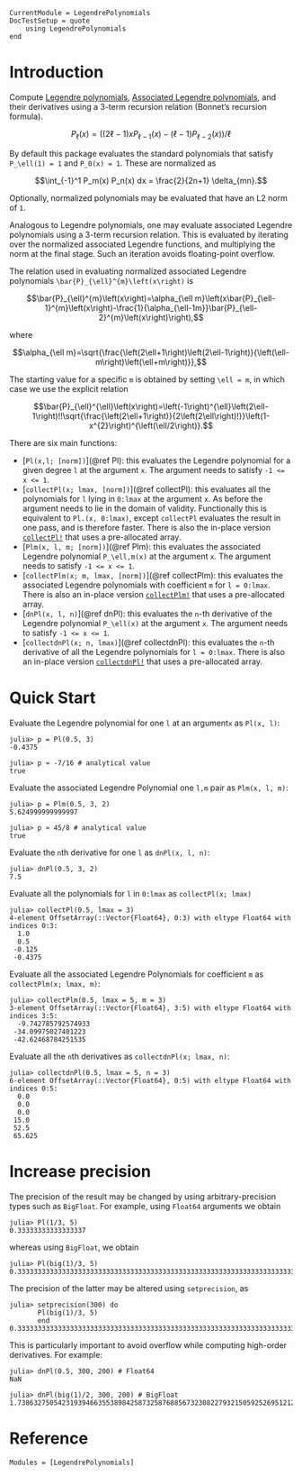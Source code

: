 ```@meta
CurrentModule = LegendrePolynomials
DocTestSetup = quote
	using LegendrePolynomials
end
```

# Introduction

Compute [Legendre polynomials](https://en.wikipedia.org/wiki/Legendre_polynomials), [Associated Legendre polynomials](https://en.wikipedia.org/wiki/Associated_Legendre_polynomials), and their derivatives using a 3-term recursion relation (Bonnet’s recursion formula).

```math
P_\ell(x) = \left((2\ell-1) x P_{\ell-1}(x) - (\ell-1)P_{\ell - 2}(x)\right)/\ell
```

By default this package evaluates the standard polynomials that satisfy ``P_\ell(1) = 1`` and ``P_0(x) = 1``. These are normalized as

```math
\int_{-1}^1 P_m(x) P_n(x) dx = \frac{2}{2n+1} \delta_{mn}.
```

Optionally, normalized polynomials may be evaluated that have an L2 norm of `1`.

Analogous to Legendre polynomials, one may evaluate associated Legendre polynomials using a 3-term recursion relation. This is evaluated by iterating over the normalized associated Legendre functions, and multiplying the norm at the final stage. Such an iteration avoids floating-point overflow.

The relation used in evaluating normalized associated Legendre polynomials ``\bar{P}_{\ell}^{m}\left(x\right)`` is

```math
\bar{P}_{\ell}^{m}\left(x\right)=\alpha_{\ell m}\left(x\bar{P}_{\ell-1}^{m}\left(x\right)-\frac{1}{\alpha_{\ell-1m}}\bar{P}_{\ell-2}^{m}\left(x\right)\right),
```

where
```math
\alpha_{\ell m}=\sqrt{\frac{\left(2\ell+1\right)\left(2\ell-1\right)}{\left(\ell-m\right)\left(\ell+m\right)}},
```

The starting value for a specific ``m`` is obtained by setting ``\ell = m``, in which case we use the explicit relation

```math
\bar{P}_{\ell}^{\ell}\left(x\right)=\left(-1\right)^{\ell}\left(2\ell-1\right)!!\sqrt{\frac{\left(2\ell+1\right)}{2\left(2\ell\right)!}}\left(1-x^{2}\right)^{\left(\ell/2\right)}.
```

There are six main functions:

* [`Pl(x,l; [norm])`](@ref Pl): this evaluates the Legendre polynomial for a given degree `l` at the argument `x`. The argument needs to satisfy `-1 <= x <= 1`.
* [`collectPl(x; lmax, [norm])`](@ref collectPl): this evaluates all the polynomials for `l` lying in `0:lmax` at the argument `x`. As before the argument needs to lie in the domain of validity. Functionally this is equivalent to `Pl.(x, 0:lmax)`, except `collectPl` evaluates the result in one pass, and is therefore faster. There is also the in-place version [`collectPl!`](@ref) that uses a pre-allocated array.
* [`Plm(x, l, m; [norm])`](@ref Plm): this evaluates the associated Legendre polynomial ``P_\ell,m(x)`` at the argument ``x``. The argument needs to satisfy `-1 <= x <= 1`.
* [`collectPlm(x; m, lmax, [norm])`](@ref collectPlm): this evaluates the associated Legendre polynomials with coefficient `m` for `l = 0:lmax`. There is also an in-place version [`collectPlm!`](@ref) that uses a pre-allocated array.
* [`dnPl(x, l, n)`](@ref dnPl): this evaluates the ``n``-th derivative of the Legendre polynomial ``P_\ell(x)`` at the argument ``x``. The argument needs to satisfy `-1 <= x <= 1`.
* [`collectdnPl(x; n, lmax)`](@ref collectdnPl): this evaluates the ``n``-th derivative of all the Legendre polynomials for `l = 0:lmax`. There is also an in-place version [`collectdnPl!`](@ref) that uses a pre-allocated array.

# Quick Start

Evaluate the Legendre polynomial for one `l` at an argument`x` as `Pl(x, l)`:

```jldoctest
julia> p = Pl(0.5, 3)
-0.4375

julia> p ≈ -7/16 # analytical value
true
```

Evaluate the associated Legendre Polynomial one `l,m` pair as `Plm(x, l, m)`:

```jldoctest
julia> p = Plm(0.5, 3, 2)
5.624999999999997

julia> p ≈ 45/8 # analytical value
true
```

Evaluate the `n`th derivative for one `l` as `dnPl(x, l, n)`:

```jldoctest
julia> dnPl(0.5, 3, 2)
7.5
```

Evaluate all the polynomials for `l` in `0:lmax` as `collectPl(x; lmax)`

```jldoctest
julia> collectPl(0.5, lmax = 3)
4-element OffsetArray(::Vector{Float64}, 0:3) with eltype Float64 with indices 0:3:
  1.0
  0.5
 -0.125
 -0.4375
```

Evaluate all the associated Legendre Polynomials for coefficient `m` as `collectPlm(x; lmax, m)`:

```jldoctest
julia> collectPlm(0.5, lmax = 5, m = 3)
3-element OffsetArray(::Vector{Float64}, 3:5) with eltype Float64 with indices 3:5:
  -9.742785792574933
 -34.09975027401223
 -42.62468784251535
```

Evaluate all the `n`th derivatives as `collectdnPl(x; lmax, n)`:

```jldoctest
julia> collectdnPl(0.5, lmax = 5, n = 3)
6-element OffsetArray(::Vector{Float64}, 0:5) with eltype Float64 with indices 0:5:
  0.0
  0.0
  0.0
 15.0
 52.5
 65.625
```

# Increase precision

The precision of the result may be changed by using arbitrary-precision types such as `BigFloat`. For example, using `Float64` arguments we obtain

```jldoctest
julia> Pl(1/3, 5)
0.33333333333333337
```

whereas using `BigFloat`, we obtain

```jldoctest
julia> Pl(big(1)/3, 5)
0.3333333333333333333333333333333333333333333333333333333333333333333333333333305
```

The precision of the latter may be altered using `setprecision`, as

```jldoctest
julia> setprecision(300) do
       Pl(big(1)/3, 5)
       end
0.33333333333333333333333333333333333333333333333333333333333333333333333333333333333333333317
```

This is particularly important to avoid overflow while computing high-order derivatives. For example:

```jldoctest
julia> dnPl(0.5, 300, 200) # Float64
NaN

julia> dnPl(big(1)/2, 300, 200) # BigFloat
1.738632750542319394663553898425873258768856732308227932150592526951212145232716e+499
```

# Reference

```@autodocs
Modules = [LegendrePolynomials]
```
